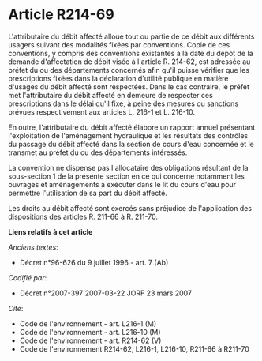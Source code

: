 # Article R214-69

L'attributaire du débit affecté alloue tout ou partie de ce débit aux différents usagers suivant des modalités fixées par
conventions. Copie de ces conventions, y compris des conventions existantes à la date du dépôt de la demande d'affectation de
débit visée à l'article R. 214-62, est adressée au préfet du ou des départements concernés afin qu'il puisse vérifier que les
prescriptions fixées dans la déclaration d'utilité publique en matière d'usages du débit affecté sont respectées. Dans le cas
contraire, le préfet met l'attributaire du débit affecté en demeure de respecter ces prescriptions dans le délai qu'il fixe,
à peine des mesures ou sanctions prévues respectivement aux articles L. 216-1 et L. 216-10.

En outre, l'attributaire du débit affecté élabore un rapport annuel présentant l'exploitation de l'aménagement hydraulique et
les résultats des contrôles du passage du débit affecté dans la section de cours d'eau concernée et le transmet au préfet du
ou des départements intéressés.

La convention ne dispense pas l'allocataire des obligations résultant de la sous-section 1 de la présente section en ce qui
concerne notamment les ouvrages et aménagements à exécuter dans le lit du cours d'eau pour permettre l'utilisation de sa part
du débit affecté.

Les droits au débit affecté sont exercés sans préjudice de l'application des dispositions des articles R. 211-66 à R. 211-70.

**Liens relatifs à cet article**

_Anciens textes_:

  - Décret n°96-626 du 9 juillet 1996 - art. 7 (Ab)

_Codifié par_:

  - Décret n°2007-397 2007-03-22 JORF 23 mars 2007

_Cite_:

  - Code de l'environnement - art. L216-1 (M)
  - Code de l'environnement - art. L216-10 (M)
  - Code de l'environnement - art. R214-62 (V)
  - Code de l'environnement R214-62, L216-1, L216-10, R211-66 à R211-70
